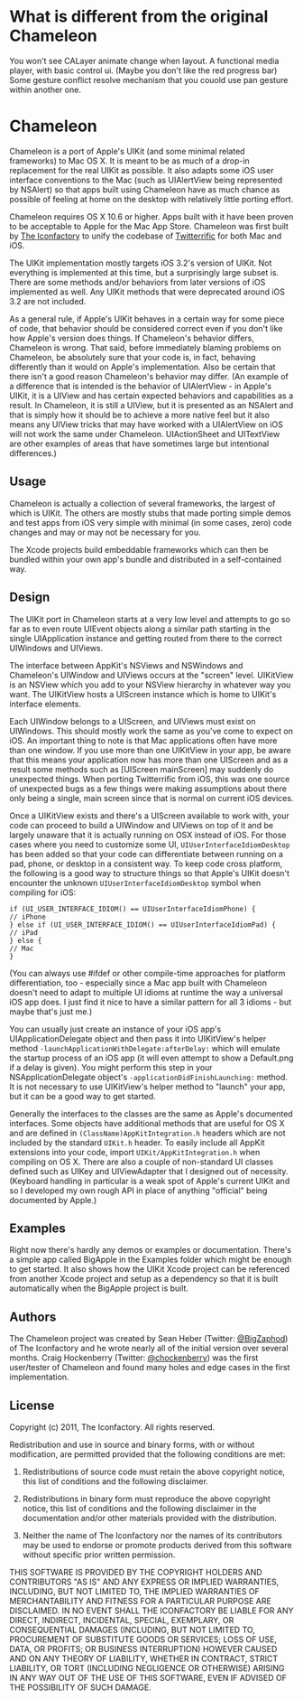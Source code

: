 # What is different from the original Chameleon

You won't see CALayer animate change when layout.
A functional media player, with basic control ui. (Maybe you don't like the red progress bar)
Some gesture conflict resolve mechanism that you couold use pan gesture within another one.



# Chameleon

Chameleon is a port of Apple's UIKit (and some minimal related frameworks) to Mac OS X. It is meant to be as much of a drop-in replacement for the real UIKit as possible. It also adapts some iOS user interface conventions to the Mac (such as UIAlertView being represented by NSAlert) so that apps built using Chameleon have as much chance as possible of feeling at home on the desktop with relatively little porting effort.

Chameleon requires OS X 10.6 or higher. Apps built with it have been proven to be acceptable to Apple for the Mac App Store. Chameleon was first built by [The Iconfactory](http://iconfactory.com/) to unify the codebase of [Twitterrific](http://www.twitterrific.com/) for both Mac and iOS.

The UIKit implementation mostly targets iOS 3.2's version of UIKit. Not everything is implemented at this time, but a surprisingly large subset is. There are some methods and/or behaviors from later versions of iOS implemented as well. Any UIKit methods that were deprecated around iOS 3.2 are not included.

As a general rule, if Apple's UIKit behaves in a certain way for some piece of code, that behavior should be considered correct even if you don't like how Apple's version does things. If Chameleon's behavior differs, Chameleon is wrong. That said, before immediately blaming problems on Chameleon, be absolutely sure that your code is, in fact, behaving differently than it would on Apple's implementation. Also be certain that there isn't a good reason Chameleon's behavior may differ. (An example of a difference that is intended is the behavior of UIAlertView - in Apple's UIKit, it is a UIView and has certain expected behaviors and capabilities as a result. In Chameleon, it is still a UIView, but it is presented as an NSAlert and that is simply how it should be to achieve a more native feel but it also means any UIView tricks that may have worked with a UIAlertView on iOS will not work the same under Chameleon. UIActionSheet and UITextView are other examples of areas that have sometimes large but intentional differences.)

## Usage

Chameleon is actually a collection of several frameworks, the largest of which is UIKit. The others are mostly stubs that made porting simple demos and test apps from iOS very simple with minimal (in some cases, zero) code changes and may or may not be necessary for you.

The Xcode projects build embeddable frameworks which can then be bundled within your own app's bundle and distributed in a self-contained way.

## Design

The UIKit port in Chameleon starts at a very low level and attempts to go so far as to even route UIEvent objects along a similar path starting in the single UIApplication instance and getting routed from there to the correct UIWindows and UIViews.

The interface between AppKit's NSViews and NSWindows and Chameleon's UIWindow and UIViews occurs at the "screen" level. UIKitView is an NSView which you add to your NSView hierarchy in whatever way you want. The UIKitView hosts a UIScreen instance which is home to UIKit's interface elements.

Each UIWindow belongs to a UIScreen, and UIViews must exist on UIWindows. This should mostly work the same as you've come to expect on iOS. An important thing to note is that Mac applications often have more than one window. If you use more than one UIKitView in your app, be aware that this means your application now has more than one UIScreen and as a result some methods such as [UIScreen mainScreen] may suddenly do unexpected things. When porting Twitterrific from iOS, this was one source of unexpected bugs as a few things were making assumptions about there only being a single, main screen since that is normal on current iOS devices.

Once a UIKitView exists and there's a UIScreen available to work with, your code can proceed to build a UIWindow and UIViews on top of it and be largely unaware that it is actually running on OSX instead of iOS. For those cases where you need to customize some UI, `UIUserInterfaceIdiomDesktop` has been added so that your code can differentiate between running on a pad, phone, or desktop in a consistent way. To keep code cross platform, the following is a good way to structure things so that Apple's UIKit doesn't encounter the unknown `UIUserInterfaceIdiomDesktop` symbol when compiling for iOS:

	if (UI_USER_INTERFACE_IDIOM() == UIUserInterfaceIdiomPhone) {
	// iPhone
	} else if (UI_USER_INTERFACE_IDIOM() == UIUserInterfaceIdiomPad) {
	// iPad
	} else {
	// Mac
	}

(You can always use #ifdef or other compile-time approaches for platform differentiation, too - especially since a Mac app built with Chameleon doesn't need to adapt to multiple UI idioms at runtime the way a universal iOS app does. I just find it nice to have a similar pattern for all 3 idioms - but maybe that's just me.)

You can usually just create an instance of your iOS app's UIApplicationDelegate object and then pass it into UIKitView's helper method `-launchApplicationWithDelegate:afterDelay:` which will emulate the startup process of an iOS app (it will even attempt to show a Default.png if a delay is given). You might perform this step in your NSApplicationDelegate object's `-applicationDidFinishLaunching:` method. It is not necessary to use UIKitView's helper method to "launch" your app, but it can be a good way to get started.

Generally the interfaces to the classes are the same as Apple's documented interfaces. Some objects have additional methods that are useful for OS X and are defined in `(ClassName)AppKitIntegration.h` headers which are not included by the standard `UIKit.h` header. To easily include all AppKit extensions into your code, import `UIKit/AppKitIntegration.h` when compiling on OS X. There are also a couple of non-standard UI classes defined such as UIKey and UIViewAdapter that I designed out of necessity. (Keyboard handling in particular is a weak spot of Apple's current UIKit and so I developed my own rough API in place of anything "official" being documented by Apple.)

## Examples

Right now there's hardly any demos or examples or documentation. There's a simple app called BigApple in the Examples folder which might be enough to get started. It also shows how the UIKit Xcode project can be referenced from another Xcode project and setup as a dependency so that it is built automatically when the BigApple project is built.

## Authors

The Chameleon project was created by Sean Heber (Twitter: [@BigZaphod](http://twitter.com/BigZaphod/)) of The Iconfactory and he wrote nearly all of the initial version over several months. Craig Hockenberry (Twitter: [@chockenberry](http://twitter.com/chockenberry/)) was the first user/tester of Chameleon and found many holes and edge cases in the first implementation.

## License

Copyright (c) 2011, The Iconfactory. All rights reserved.

Redistribution and use in source and binary forms, with or without
modification, are permitted provided that the following conditions are met:

1. Redistributions of source code must retain the above copyright
   notice, this list of conditions and the following disclaimer.

2. Redistributions in binary form must reproduce the above copyright notice,
   this list of conditions and the following disclaimer in the documentation
   and/or other materials provided with the distribution.
 
3. Neither the name of The Iconfactory nor the names of its contributors may
   be used to endorse or promote products derived from this software without
   specific prior written permission.

THIS SOFTWARE IS PROVIDED BY THE COPYRIGHT HOLDERS AND CONTRIBUTORS "AS IS" AND
ANY EXPRESS OR IMPLIED WARRANTIES, INCLUDING, BUT NOT LIMITED TO, THE IMPLIED
WARRANTIES OF MERCHANTABILITY AND FITNESS FOR A PARTICULAR PURPOSE ARE
DISCLAIMED. IN NO EVENT SHALL THE ICONFACTORY BE LIABLE FOR ANY DIRECT,
INDIRECT, INCIDENTAL, SPECIAL, EXEMPLARY, OR CONSEQUENTIAL DAMAGES (INCLUDING,
BUT NOT LIMITED TO, PROCUREMENT OF SUBSTITUTE GOODS OR SERVICES; LOSS OF USE,
DATA, OR PROFITS; OR BUSINESS INTERRUPTION) HOWEVER CAUSED AND ON ANY THEORY OF
LIABILITY, WHETHER IN CONTRACT, STRICT LIABILITY, OR TORT (INCLUDING NEGLIGENCE
OR OTHERWISE) ARISING IN ANY WAY OUT OF THE USE OF THIS SOFTWARE, EVEN IF
ADVISED OF THE POSSIBILITY OF SUCH DAMAGE.


